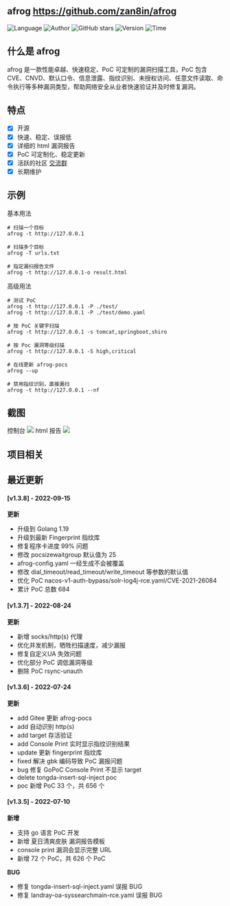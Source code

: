 ## afrog <https://github.com/zan8in/afrog>
<!--auto_detail_badge_begin_0b490ffb61b26b45de3ea5d7dd8a582e-->
![Language](https://img.shields.io/badge/Language-Golang-blue)
![Author](https://img.shields.io/badge/Author-zan8in-orange)
![GitHub stars](https://img.shields.io/github/stars/zan8in/afrog.svg?style=flat&logo=github)
![Version](https://img.shields.io/badge/Version-V1.3.8-red)
![Time](https://img.shields.io/badge/Join-20220615-green)
<!--auto_detail_badge_end_fef74f2d7ea73fcc43ff78e05b1e7451-->

## 什么是 afrog

afrog 是一款性能卓越、快速稳定、PoC 可定制的漏洞扫描工具，PoC 包含 CVE、CNVD、默认口令、信息泄露、指纹识别、未授权访问、任意文件读取、命令执行等多种漏洞类型，帮助网络安全从业者快速验证并及时修复漏洞。

## 特点

* [x] 开源
* [x] 快速、稳定、误报低
* [x] 详细的 html 漏洞报告
* [x] PoC 可定制化、稳定更新
* [x] 活跃的社区 [交流群](https://github.com/zan8in/afrog#%E4%BA%A4%E6%B5%81%E7%BE%A4)
* [x] 长期维护

## 示例

基本用法
```
# 扫描一个目标
afrog -t http://127.0.0.1

# 扫描多个目标
afrog -T urls.txt

# 指定漏扫报告文件
afrog -t http://127.0.0.1-o result.html
```

高级用法

```
# 测试 PoC 
afrog -t http://127.0.0.1 -P ./test/ 
afrog -t http://127.0.0.1 -P ./test/demo.yaml 

# 按 PoC 关键字扫描 
afrog -t http://127.0.0.1 -s tomcat,springboot,shiro 

# 按 Poc 漏洞等级扫描 
afrog -t http://127.0.0.1 -S high,critical 

# 在线更新 afrog-pocs 
afrog --up 

# 禁用指纹识别，直接漏扫 
afrog -t http://127.0.0.1 --nf
```

## 截图
控制台
![](https://github.com/zan8in/afrog/blob/main/images/scan-new.png)
html 报告
![](https://github.com/zan8in/afrog/blob/main/images/report-new.png)

<!--auto_detail_active_begin_e1c6fb434b6f0baf6912c7a1934f772b-->
## 项目相关


## 最近更新

#### [v1.3.8] - 2022-09-15

**更新**  
- 升级到 Golang 1.19  
- 升级到最新 Fingerprint 指纹库  
- 修复程序卡进度 99% 问题  
- 修改 pocsizewaitgroup 默认值为 25  
- afrog-config.yaml 一经生成不会被覆盖  
- 修改 dial_timeout/read_timeout/write_timeout 等参数的默认值  
- 优化 PoC nacos-v1-auth-bypass/solr-log4j-rce.yaml/CVE-2021-26084  
- 累计 PoC 总数 684

#### [v1.3.7] - 2022-08-24

**更新**  
- 新增 socks/http(s) 代理  
- 优化并发机制，牺牲扫描速度，减少漏报  
- 修复自定义UA 失效问题  
- 优化部分 PoC 调低漏洞等级  
- 删除 PoC rsync-unauth

#### [v1.3.6] - 2022-07-24

**更新**  
- add Gitee 更新 afrog-pocs  
- add 自动识别 http(s)  
- add target 存活验证  
- add Console Print 实时显示指纹识别结果  
- update 更新 fingerprint 指纹库  
- fixed 解决 gbk 编码导致 PoC 漏报问题  
- bug 修复 GoPoC Console Print 不显示 target  
- delete tongda-insert-sql-inject poc  
- poc 新增 PoC 33 个，共 656 个

#### [v1.3.5] - 2022-07-10

**新增**  
- 支持 go 语言 PoC 开发  
- 新增 夏日清爽皮肤 漏洞报告模板  
- console print 漏洞会显示完整 URL  
- 新增 72 个 PoC，共 626 个 PoC  

**BUG**  
- 修复 tongda-insert-sql-inject.yaml 误报 BUG  
- 修复 landray-oa-syssearchmain-rce.yaml 误报 BUG

<!--auto_detail_active_end_f9cf7911015e9913b7e691a7a5878527-->
